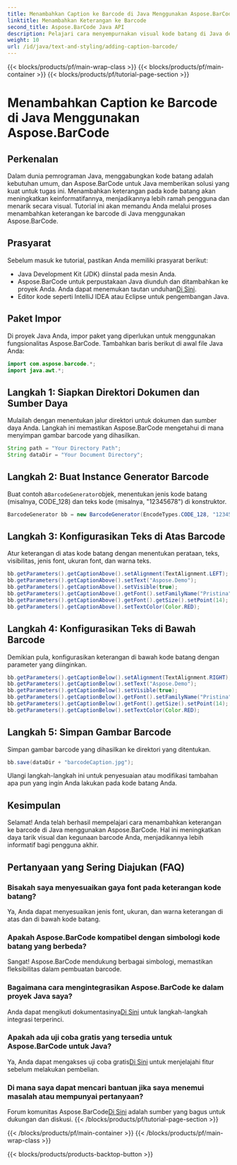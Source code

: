 ```yaml
---
title: Menambahkan Caption ke Barcode di Java Menggunakan Aspose.BarCode
linktitle: Menambahkan Keterangan ke Barcode
second_title: Aspose.BarCode Java API
description: Pelajari cara menyempurnakan visual kode batang di Java dengan Aspose.BarCode. Tambahkan keterangan dengan mudah untuk meningkatkan pengalaman pengguna.
weight: 10
url: /id/java/text-and-styling/adding-caption-barcode/
---
```


{{< blocks/products/pf/main-wrap-class >}}
{{< blocks/products/pf/main-container >}}
{{< blocks/products/pf/tutorial-page-section >}}

# Menambahkan Caption ke Barcode di Java Menggunakan Aspose.BarCode


## Perkenalan

Dalam dunia pemrograman Java, menggabungkan kode batang adalah kebutuhan umum, dan Aspose.BarCode untuk Java memberikan solusi yang kuat untuk tugas ini. Menambahkan keterangan pada kode batang akan meningkatkan keinformatifannya, menjadikannya lebih ramah pengguna dan menarik secara visual. Tutorial ini akan memandu Anda melalui proses menambahkan keterangan ke barcode di Java menggunakan Aspose.BarCode.

## Prasyarat

Sebelum masuk ke tutorial, pastikan Anda memiliki prasyarat berikut:

- Java Development Kit (JDK) diinstal pada mesin Anda.
-  Aspose.BarCode untuk perpustakaan Java diunduh dan ditambahkan ke proyek Anda. Anda dapat menemukan tautan unduhan[Di Sini](https://releases.aspose.com/barcode/java/).
- Editor kode seperti IntelliJ IDEA atau Eclipse untuk pengembangan Java.

## Paket Impor

Di proyek Java Anda, impor paket yang diperlukan untuk menggunakan fungsionalitas Aspose.BarCode. Tambahkan baris berikut di awal file Java Anda:

```java
import com.aspose.barcode.*;
import java.awt.*;
```

## Langkah 1: Siapkan Direktori Dokumen dan Sumber Daya

Mulailah dengan menentukan jalur direktori untuk dokumen dan sumber daya Anda. Langkah ini memastikan Aspose.BarCode mengetahui di mana menyimpan gambar barcode yang dihasilkan. 

```java
String path = "Your Directory Path";
String dataDir = "Your Document Directory";
```

## Langkah 2: Buat Instance Generator Barcode

 Buat contoh a`BarcodeGenerator`objek, menentukan jenis kode batang (misalnya, CODE_128) dan teks kode (misalnya, "12345678") di konstruktor.

```java
BarcodeGenerator bb = new BarcodeGenerator(EncodeTypes.CODE_128, "12345678");
```

## Langkah 3: Konfigurasikan Teks di Atas Barcode

Atur keterangan di atas kode batang dengan menentukan perataan, teks, visibilitas, jenis font, ukuran font, dan warna teks.

```java
bb.getParameters().getCaptionAbove().setAlignment(TextAlignment.LEFT);
bb.getParameters().getCaptionAbove().setText("Aspose.Demo");
bb.getParameters().getCaptionAbove().setVisible(true);
bb.getParameters().getCaptionAbove().getFont().setFamilyName("Pristina");
bb.getParameters().getCaptionAbove().getFont().getSize().setPoint(14);
bb.getParameters().getCaptionAbove().setTextColor(Color.RED);
```

## Langkah 4: Konfigurasikan Teks di Bawah Barcode

Demikian pula, konfigurasikan keterangan di bawah kode batang dengan parameter yang diinginkan.

```java
bb.getParameters().getCaptionBelow().setAlignment(TextAlignment.RIGHT);
bb.getParameters().getCaptionBelow().setText("Aspose.Demo");
bb.getParameters().getCaptionBelow().setVisible(true);
bb.getParameters().getCaptionBelow().getFont().setFamilyName("Pristina");
bb.getParameters().getCaptionBelow().getFont().getSize().setPoint(14);
bb.getParameters().getCaptionBelow().setTextColor(Color.RED);
```

## Langkah 5: Simpan Gambar Barcode

Simpan gambar barcode yang dihasilkan ke direktori yang ditentukan.

```java
bb.save(dataDir + "barcodeCaption.jpg");
```

Ulangi langkah-langkah ini untuk penyesuaian atau modifikasi tambahan apa pun yang ingin Anda lakukan pada kode batang Anda.

## Kesimpulan

Selamat! Anda telah berhasil mempelajari cara menambahkan keterangan ke barcode di Java menggunakan Aspose.BarCode. Hal ini meningkatkan daya tarik visual dan kegunaan barcode Anda, menjadikannya lebih informatif bagi pengguna akhir.

## Pertanyaan yang Sering Diajukan (FAQ)

### Bisakah saya menyesuaikan gaya font pada keterangan kode batang?
Ya, Anda dapat menyesuaikan jenis font, ukuran, dan warna keterangan di atas dan di bawah kode batang.

### Apakah Aspose.BarCode kompatibel dengan simbologi kode batang yang berbeda?
Sangat! Aspose.BarCode mendukung berbagai simbologi, memastikan fleksibilitas dalam pembuatan barcode.

### Bagaimana cara mengintegrasikan Aspose.BarCode ke dalam proyek Java saya?
 Anda dapat mengikuti dokumentasinya[Di Sini](https://reference.aspose.com/barcode/java/) untuk langkah-langkah integrasi terperinci.

### Apakah ada uji coba gratis yang tersedia untuk Aspose.BarCode untuk Java?
 Ya, Anda dapat mengakses uji coba gratis[Di Sini](https://releases.aspose.com/) untuk menjelajahi fitur sebelum melakukan pembelian.

### Di mana saya dapat mencari bantuan jika saya menemui masalah atau mempunyai pertanyaan?
 Forum komunitas Aspose.BarCode[Di Sini](https://forum.aspose.com/c/barcode/13) adalah sumber yang bagus untuk dukungan dan diskusi.
{{< /blocks/products/pf/tutorial-page-section >}}

{{< /blocks/products/pf/main-container >}}
{{< /blocks/products/pf/main-wrap-class >}}

{{< blocks/products/products-backtop-button >}}
